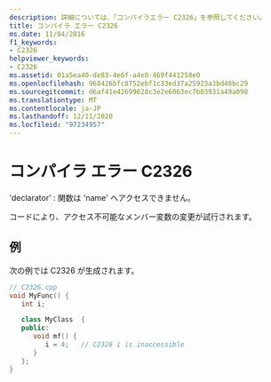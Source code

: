 ```yaml
---
description: 詳細については、「コンパイラエラー C2326」を参照してください。
title: コンパイラ エラー C2326
ms.date: 11/04/2016
f1_keywords:
- C2326
helpviewer_keywords:
- C2326
ms.assetid: 01a5ea40-de83-4e6f-a4e8-469f441258e0
ms.openlocfilehash: 968426bfc8752ebf1c33ed37a25923a3bd48bc29
ms.sourcegitcommit: d6af41e42699628c3e2e6063ec7b03931a49a098
ms.translationtype: MT
ms.contentlocale: ja-JP
ms.lasthandoff: 12/11/2020
ms.locfileid: "97234957"
---
```

# <a name="compiler-error-c2326"></a>コンパイラ エラー C2326

'declarator' : 関数は 'name' へアクセスできません。

コードにより、アクセス不可能なメンバー変数の変更が試行されます。

## <a name="example"></a>例

次の例では C2326 が生成されます。

```cpp
// C2326.cpp
void MyFunc() {
   int i;

   class MyClass  {
   public:
      void mf() {
         i = 4;   // C2326 i is inaccessible
      }
   };
}
```
